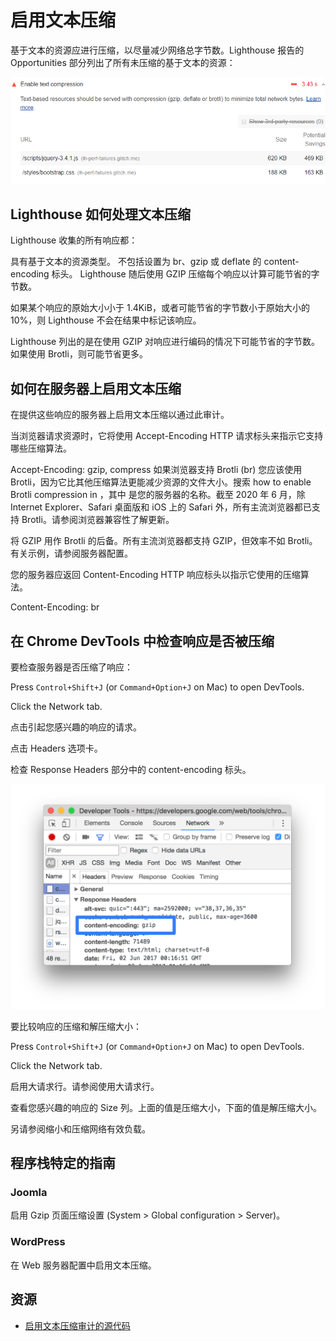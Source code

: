# 启用文本压缩

基于文本的资源应进行压缩，以尽量减少网络总字节数。Lighthouse 报告的 Opportunities 部分列出了所有未压缩的基于文本的资源：

![Lighthouse 启用文本压缩审计的截图](./img/uses-text-compression-1.png)

## Lighthouse 如何处理文本压缩

Lighthouse 收集的所有响应都：

具有基于文本的资源类型。
不包括设置为 br、gzip 或 deflate 的 content-encoding 标头。
Lighthouse 随后使用 GZIP 压缩每个响应以计算可能节省的字节数。

如果某个响应的原始大小小于 1.4KiB，或者可能节省的字节数小于原始大小的 10%，则 Lighthouse 不会在结果中标记该响应。

Lighthouse 列出的是在使用 GZIP 对响应进行编码的情况下可能节省的字节数。如果使用 Brotli，则可能节省更多。

## 如何在服务器上启用文本压缩

在提供这些响应的服务器上启用文本压缩以通过此审计。

当浏览器请求资源时，它将使用 Accept-Encoding HTTP 请求标头来指示它支持哪些压缩算法。

Accept-Encoding: gzip, compress
如果浏览器支持 Brotli (br) 您应该使用 Brotli，因为它比其他压缩算法更能减少资源的文件大小。搜索 how to enable Brotli compression in <X>，其中 <X> 是您的服务器的名称。截至 2020 年 6 月，除 Internet Explorer、Safari 桌面版和 iOS 上的 Safari 外，所有主流浏览器都已支持 Brotli。请参阅浏览器兼容性了解更新。

将 GZIP 用作 Brotli 的后备。所有主流浏览器都支持 GZIP，但效率不如 Brotli。有关示例，请参阅服务器配置。

您的服务器应返回 Content-Encoding HTTP 响应标头以指示它使用的压缩算法。

Content-Encoding: br

## 在 Chrome DevTools 中检查响应是否被压缩

要检查服务器是否压缩了响应：

Press `Control+Shift+J` (or `Command+Option+J` on Mac) to open DevTools.

Click the Network tab.

点击引起您感兴趣的响应的请求。

点击 Headers 选项卡。

检查 Response Headers 部分中的 content-encoding 标头。

![content-encoding 响应标头](./img/uses-text-compression-2.svg)

要比较响应的压缩和解压缩大小：

Press `Control+Shift+J` (or `Command+Option+J` on Mac) to open DevTools.

Click the Network tab.

启用大请求行。请参阅使用大请求行。

查看您感兴趣的响应的 Size 列。上面的值是压缩大小，下面的值是解压缩大小。

另请参阅缩小和压缩网络有效负载。

## 程序栈特定的指南

### Joomla

启用 Gzip 页面压缩设置 (System > Global configuration > Server)。

### WordPress

在 Web 服务器配置中启用文本压缩。

## 资源

- [启用文本压缩审计的源代码](https://github.com/GoogleChrome/lighthouse/blob/master/lighthouse-core/audits/byte-efficiency/uses-text-compression.js)
